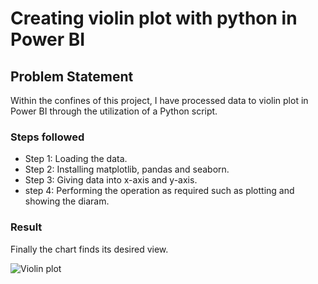 # Creating violin plot with python in Power BI

## Problem Statement

Within the confines of this project, I have processed data to violin plot in Power BI through the utilization of a Python script.


### Steps followed 

- Step 1: Loading the data.
- Step 2: Installing matplotlib, pandas and seaborn.
- Step 3: Giving data into x-axis and y-axis.
- step 4: Performing the operation as required such as plotting and showing the diaram.

### Result

Finally the chart finds its desired view.

![Violin plot](https://github.com/Fakhrul-Ahmed/Python-violin-plot-PBI/assets/160753477/85412c78-9f72-4508-b2d4-59f3b83396ba)
